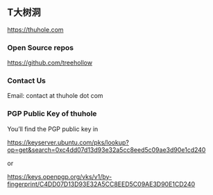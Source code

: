 ## T大树洞

https://thuhole.com

### Open Source repos
https://github.com/treehollow

### Contact Us

Email: contact at thuhole dot com

### PGP Public Key of thuhole
You’ll find the PGP public key in

https://keyserver.ubuntu.com/pks/lookup?op=get&search=0xc4dd07d13d93e32a5cc8eed5c09ae3d90e1cd240

or

https://keys.openpgp.org/vks/v1/by-fingerprint/C4DD07D13D93E32A5CC8EED5C09AE3D90E1CD240
